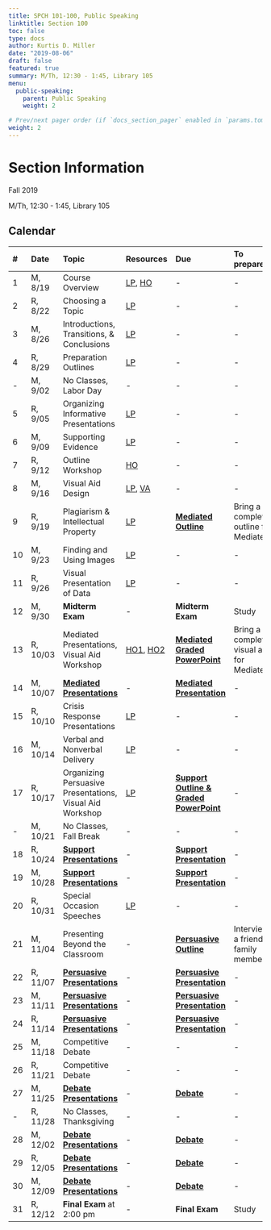 ```yaml
---
title: SPCH 101-100, Public Speaking
linktitle: Section 100
toc: false
type: docs
author: Kurtis D. Miller
date: "2019-08-06"
draft: false
featured: true
summary: M/Th, 12:30 - 1:45, Library 105
menu:
  public-speaking:
    parent: Public Speaking
    weight: 2

# Prev/next pager order (if `docs_section_pager` enabled in `params.toml`)
weight: 2
---
```


Section Information
===================

Fall 2019

M/Th, 12:30 - 1:45, Library 105

[ho-s]:   /course/public-speaking/SPCH-101-100-FA19-KM.pdf "Handout - Syllabus"

<!-- more -->

Calendar
--------

| #  | Date     | Topic                                                    | Resources                   | Due                                                | To prepare…                               |
|:--|:-----------|:--------------------------|:----------|:-----------------------|:---------------------------|
|  1 | M,  8/19 | Course Overview                                          | [LP][lp-co], [HO][ho-s]     | -                                                  | -                                         |
|  2 | R,  8/22 | Choosing a Topic                                         | [LP][lp-ts]                 | -                                                  | -                                         |
|  3 | M,  8/26 | Introductions, Transitions, & Conclusions                | [LP][lp-itc]                | -                                                  | -                                         |
|  4 | R,  8/29 | Preparation Outlines                                     | [LP][lp-po]                 | -                                                  | -                                         |
|  - | M,  9/02 | No Classes, Labor Day                                    | -                           | -                                                  | -                                         |
|  5 | R,  9/05 | Organizing Informative Presentations                     | [LP][lp-oip]                | -                                                  | -                                         |
|  6 | M,  9/09 | Supporting Evidence                                      | [LP][lp-se]                 | -                                                  | -                                         |
|  7 | R,  9/12 | Outline Workshop                                         | [HO][ho-or]                 | -                                                  | -                                         |
|  8 | M,  9/16 | Visual Aid Design                                        | [LP][lp-vad], [VA][va-ex]   | -                                                  | -                                         |
|  9 | R,  9/19 | Plagiarism & Intellectual Property                       | [LP][lp-pip]                | **[Mediated Outline][Mediated]**                   | Bring a completed outline for Mediated    |
| 10 | M,  9/23 | Finding and Using Images                                 | [LP][lp-fui]                | -                                                  | -                                         |
| 11 | R,  9/26 | Visual Presentation of Data                              | [LP][lp-vpd]                | -                                                  | -                                         |
| 12 | M,  9/30 | **Midterm Exam**                                         | -                           | **Midterm Exam**                                   | Study                                     |
| 13 | R, 10/03 | Mediated Presentations, Visual Aid Workshop              | [HO1][ho-gpr], [HO2][ho-pr] | **[Mediated Graded PowerPoint][Mediated]**         | Bring a completed visual aid for Mediated |
| 14 | M, 10/07 | **[Mediated Presentations][Mediated]**                   | -                           | **[Mediated Presentation][Mediated]**              | -                                         |
| 15 | R, 10/10 | Crisis Response Presentations                            | [LP][lp-crp]                | -                                                  | -                                         |
| 16 | M, 10/14 | Verbal and Nonverbal Delivery                            | [LP][lp-vnd]                | -                                                  | -                                         |
| 17 | R, 10/17 | Organizing Persuasive Presentations, Visual Aid Workshop | [LP][lp-opp]                | **[Support Outline & Graded PowerPoint][Support]** | -                                         |
|  - | M, 10/21 | No Classes, Fall Break                                   | -                           | -                                                  | -                                         |
| 18 | R, 10/24 | **[Support Presentations][Support]**                     | -                           | **[Support Presentation][Support]**                | -                                         |
| 19 | M, 10/28 | **[Support Presentations][Support]**                     | -                           | **[Support Presentation][Support]**                | -                                         |
| 20 | R, 10/31 | Special Occasion Speeches                                | [LP][lp-sop]                | -                                                  | -                                         |
| 21 | M, 11/04 | Presenting Beyond the Classroom                          | -                           | **[Persuasive Outline][Persuasive]**               | Interview a friend or family member       |
| 22 | R, 11/07 | **[Persuasive Presentations][Persuasive]**               | -                           | **[Persuasive Presentation][Persuasive]**          | -                                         |
| 23 | M, 11/11 | **[Persuasive Presentations][Persuasive]**               | -                           | **[Persuasive Presentation][Persuasive]**          | -                                         |
| 24 | R, 11/14 | **[Persuasive Presentations][Persuasive]**               | -                           | **[Persuasive Presentation][Persuasive]**          | -                                         |
| 25 | M, 11/18 | Competitive Debate                                       | -                           | -                                                  | -                                         |
| 26 | R, 11/21 | Competitive Debate                                       | -                           | -                                                  | -                                         |
| 27 | M, 11/25 | **[Debate Presentations][Debate]**                       | -                           | **[Debate][]**                                     | -                                         |
|  - | R, 11/28 | No Classes, Thanksgiving                                 | -                           | -                                                  | -                                         |
| 28 | M, 12/02 | **[Debate Presentations][Debate]**                       | -                           | **[Debate][]**                                     | -                                         |
| 29 | R, 12/05 | **[Debate Presentations][Debate]**                       | -                           | **[Debate][]**                                     | -                                         |
| 30 | M, 12/09 | **[Debate Presentations][Debate]**                       | -                           | **[Debate][]**                                     | -                                         |
| 31 | R, 12/12 | **Final Exam** at 2:00 pm                                | -                           | **Final Exam**                                     | Study                                     |

<!-- Assignment Links -->
[Debate]:     /course/public-speaking/assignment/debate-assignment/     "Assignment description"
[Mediated]:   /course/public-speaking/assignment/mediated-assignment/   "Assignment description"
[Persuasive]: /course/public-speaking/assignment/persuasive-assignment/ "Assignment description"
[Support]:    /course/public-speaking/assignment/support-assignment/    "Assignment description"

<!-- handout links -->
[ho-gpr]: /course/public-speaking/handout/graded-powerpoint-rubric.pdf "Handout - Graded PowerPoint Rubric"
[ho-or]:  /course/public-speaking/handout/outline-rubric.pdf           "Handout - Outline Grading Rubric"
[ho-pr]:  /course/public-speaking/handout/presentation-rubric.pdf      "Handout - Presentation Rubric"

<!-- lesson plan links -->
[lp-co]:       /course/public-speaking/lesson-plan/course-overview/                            "Lesson Plan"
[lp-opp]:      /course/public-speaking/lesson-plan/organizing-persuasive-presentations/        "Lesson Plan"
[lp-crp]:      /course/public-speaking/lesson-plan/crisis-response-presentations/              "Lesson Plan"
[lp-fui]:      /course/public-speaking/lesson-plan/finding-and-using-images/                   "Lesson Plan"
[lp-itc]:      /course/public-speaking/lesson-plan/introductions-transitions-and-conclusions/  "Lesson Plan"
[lp-lf]:       /course/public-speaking/lesson-plan/logical-fallacies/                          "Lesson Plan"
[lp-oip]:      /course/public-speaking/lesson-plan/organizing-informative-presentations/       "Lesson Plan"
[lp-piat]:     /course/public-speaking/lesson-plan/presenting-in-a-team/                       "Lesson Plan"
[lp-pip]:      /course/public-speaking/lesson-plan/plagiarism-and-intellectual-property/       "Lesson Plan"
[lp-po]:       /course/public-speaking/lesson-plan/preparation-outlines/                       "Lesson Plan"
[lp-pteaa]:    /course/public-speaking/lesson-plan/persuasive-targets-effects-and-appeals/     "Lesson Plan"
[lp-se]:       /course/public-speaking/lesson-plan/supporting-evidence/                        "Lesson Plan"
[lp-sop]:      /course/public-speaking/lesson-plan/special-occasion-presentations/             "Lesson Plan"
[lp-ts]:       /course/public-speaking/lesson-plan/topic-selection/                            "Lesson Plan"
[lp-vad]:      /course/public-speaking/lesson-plan/visual-aid-design/                          "Lesson Plan"
[lp-vnd]:      /course/public-speaking/lesson-plan/verbal-and-nonverbal-delivery/              "Lesson Plan"
[lp-vpd]:      /course/public-speaking/lesson-plan/visual-presentation-of-data/                "Lesson Plan"

<!-- visual aid links-->
[va-ex]:  /course/public-speaking/visual-aid/example-visual-aid.pptx "Visual Aid"
